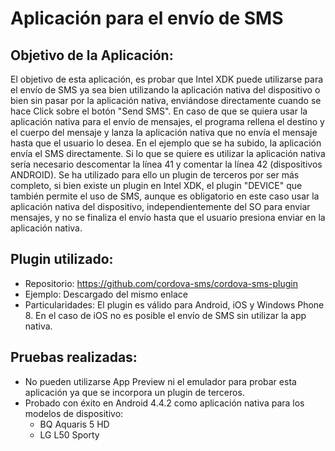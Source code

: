 Aplicación para el envío de SMS
==========================================

Objetivo de la Aplicación:
--------------------------
El objetivo de esta aplicación, es probar que Intel XDK puede utilizarse para el envío de SMS ya sea bien utilizando la aplicación nativa del dispositivo
o bien sin pasar por la aplicación nativa, enviándose directamente cuando se hace Click sobre el botón "Send SMS". En caso de que se quiera usar la aplicación nativa para el envío de mensajes, el programa rellena el destino y el cuerpo del mensaje y lanza la aplicación nativa que no envía el mensaje hasta que el usuario lo desea. En el ejemplo que se ha subido, la aplicación envía el SMS directamente. Si lo que se quiere es utilizar la aplicación nativa sería necesario descomentar la línea 41 y comentar la línea 42 (dispositivos ANDROID).
Se ha utilizado para ello un plugin de terceros por ser más completo, si bien existe un plugin en Intel XDK, el plugin "DEVICE" que también permite el uso de SMS, aunque es obligatorio en este caso usar la aplicación nativa del dispositivo, independientemente del SO para enviar mensajes, y no se finaliza el envío hasta que el usuario presiona enviar en la aplicación nativa. 

Plugin utilizado:
-----------------

* Repositorio: https://github.com/cordova-sms/cordova-sms-plugin
* Ejemplo: Descargado del mismo enlace
* Particularidades: El plugin es válido para Android, iOS y Windows Phone 8. En el caso de iOS no es posible el envío de SMS sin utilizar la app nativa.

Pruebas realizadas:
-------------------
* No pueden utilizarse App Preview ni el emulador para probar esta aplicación ya que se incorpora un plugin de terceros.
* Probado con  éxito en Android 4.4.2 como aplicación nativa para los modelos de dispositivo: 
    - BQ Aquaris 5 HD
    - LG L50 Sporty
